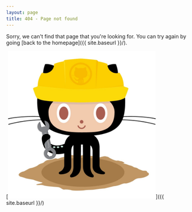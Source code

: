 ```yaml
---
layout: page
title: 404 - Page not found
---
```


Sorry, we can't find that page that you're looking for. You can try again by going [back to the homepage]({{ site.baseurl }}/).

[<img src="images/404.jpg" alt="Constructocat by https://github.com/jasoncostello" style="width: 400px;"/>]({{ site.baseurl }}/)
